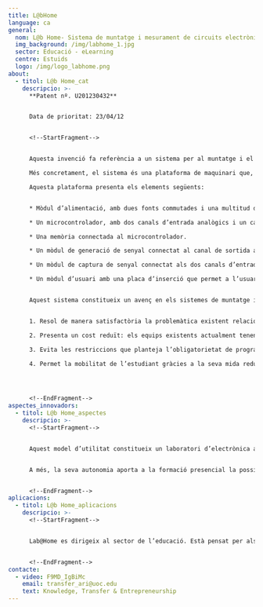 ```yaml
---
title: L@bHome
language: ca
general:
  nom: L@b Home- Sistema de muntatge i mesurament de circuits electrònics
  img_background: /img/labhome_1.jpg
  sector: Educació - eLearning
  centre: Estuids
  logo: /img/logo_labhome.png
about:
  - titol: L@b Home_cat
    descripcio: >-
      **Patent nº. U201230432**


      Data de prioritat: 23/04/12


      <!--StartFragment-->


      Aquesta invenció fa referència a un sistema per al muntatge i el mesurament, i té aplicació en el sector tècnic de l’electrònica de circuits. Un exemple d’aplicació són els circuits electrònics que es munten en laboratoris docents per a l’estudi de diversos dispositius i muntatges.\

      Més concretament, el sistema és una plataforma de maquinari que, connectada a un PC, permet tenir, a baix cost, les funcionalitats pròpies d’un laboratori tradicional d’electrònica: muntatge de circuits, verificació, utilització de procediments de mesurament o adquisició de senyal, etc.\

      Aquesta plataforma presenta els elements següents:


      * Mòdul d’alimentació, amb dues fonts commutades i una multitud de reguladors lineals, connectat a l’alimentador.

      * Un microcontrolador, amb dos canals d’entrada analògics i un canal de sortida analògic, amb connexió a l’ordinador i al mòdul d’alimentació.

      * Una memòria connectada al microcontrolador.

      * Un mòdul de generació de senyal connectat al canal de sortida analògic del microcontrolador i al mòdul d’usuari.

      * Un mòdul de captura de senyal connectat als dos canals d’entrada analògics del microcontrolador i al mòdul d’usuari.

      * Un mòdul d’usuari amb una placa d’inserció que permet a l’usuari muntar circuits electrònics i amb connexions al mòdul de captura de senyal, al mòdul de generació de senyal i al mòdul d’alimentació.


      Aquest sistema constitueix un avenç en els sistemes de muntatge i mesurament de circuits electrònics per a l’àmbit acadèmic. Els avantatges que aquest equip presenta són:


      1. Resol de manera satisfactòria la problemàtica existent relacionada amb l’obligatorietat de combinar elements externs per a les mesures o altres funcions.

      2. Presenta un cost reduït: els equips existents actualment tenen un cost que n’impossibilita l’ús en organismes educatius.

      3. Evita les restriccions que planteja l’obligatorietat de programari propietari.

      4. Permet la mobilitat de l’estudiant gràcies a la seva mida reduïda.




      <!--EndFragment-->
aspectes_innovadors:
  - titol: L@b Home_aspectes
    descripcio: >-
      <!--StartFragment-->


      Aquest model d’utilitat constitueix un laboratori d’electrònica analògica portàtil i de baix cost. Per tant, es pot aplicar a l’aprenentatge en línia de les competències d’electrònica bàsica (disseny i muntatge de circuits electrònics, i utilització d’aparells de generació de senyals i mesurament propis d’un laboratori) que s’adquireixen en l’ensenyament presencial. 


      A més, la seva autonomia aporta a la formació presencial la possibilitat d’optimitzar el temps de pràctica al laboratori, la qual cosa permet que l’ensenyament pugui adequar-se als diferents ritmes d’aprenentatge dels estudiants.


      <!--EndFragment-->
aplicacions:
  - titol: L@b Home_aplicacions
    descripcio: >-
      <!--StartFragment-->


      Lab@Home es dirigeix al sector de l’educació. Està pensat per als centres d’ensenyament que imparteixin continguts d’electrònica analògica i digital, incloent-hi centres de formació professional, centres educació secundària i universitats.


      <!--EndFragment-->
contacte:
  - video: F9MD_IgBiMc
    email: transfer_ari@uoc.edu
    text: Knowledge, Transfer & Entrepreneurship
---
```

